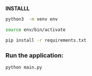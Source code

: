 **INSTALLL**
```bash
python3  -m venv env
```
```bash
source env/bin/activate
```
```bash
pip install -r requirements.txt
```
### Run the application:
```bash
python main.py
```